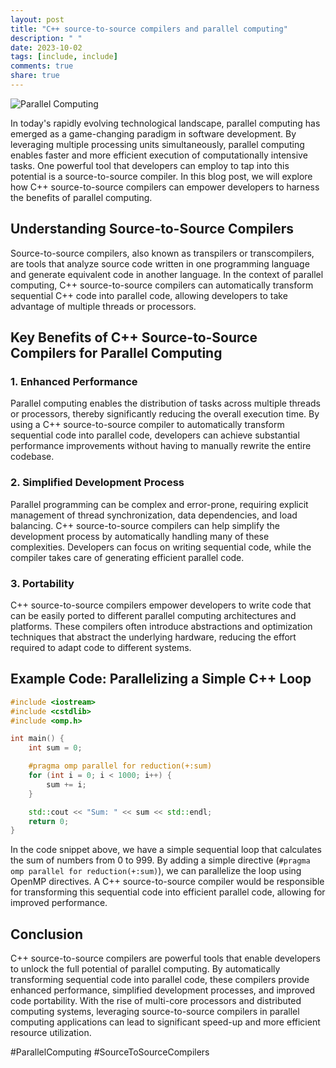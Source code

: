 ```yaml
---
layout: post
title: "C++ source-to-source compilers and parallel computing"
description: " "
date: 2023-10-02
tags: [include, include]
comments: true
share: true
---
```


![Parallel Computing](https://example.com/parallel_computing.jpg)

In today's rapidly evolving technological landscape, parallel computing has emerged as a game-changing paradigm in software development. By leveraging multiple processing units simultaneously, parallel computing enables faster and more efficient execution of computationally intensive tasks. One powerful tool that developers can employ to tap into this potential is a source-to-source compiler. In this blog post, we will explore how C++ source-to-source compilers can empower developers to harness the benefits of parallel computing.

## Understanding Source-to-Source Compilers

Source-to-source compilers, also known as transpilers or transcompilers, are tools that analyze source code written in one programming language and generate equivalent code in another language. In the context of parallel computing, C++ source-to-source compilers can automatically transform sequential C++ code into parallel code, allowing developers to take advantage of multiple threads or processors.

## Key Benefits of C++ Source-to-Source Compilers for Parallel Computing

### 1. Enhanced Performance

Parallel computing enables the distribution of tasks across multiple threads or processors, thereby significantly reducing the overall execution time. By using a C++ source-to-source compiler to automatically transform sequential code into parallel code, developers can achieve substantial performance improvements without having to manually rewrite the entire codebase.

### 2. Simplified Development Process

Parallel programming can be complex and error-prone, requiring explicit management of thread synchronization, data dependencies, and load balancing. C++ source-to-source compilers can help simplify the development process by automatically handling many of these complexities. Developers can focus on writing sequential code, while the compiler takes care of generating efficient parallel code.

### 3. Portability

C++ source-to-source compilers empower developers to write code that can be easily ported to different parallel computing architectures and platforms. These compilers often introduce abstractions and optimization techniques that abstract the underlying hardware, reducing the effort required to adapt code to different systems.

## Example Code: Parallelizing a Simple C++ Loop

```cpp
#include <iostream>
#include <cstdlib>
#include <omp.h>

int main() {
    int sum = 0;

    #pragma omp parallel for reduction(+:sum)
    for (int i = 0; i < 1000; i++) {
        sum += i;
    }

    std::cout << "Sum: " << sum << std::endl;
    return 0;
}
```

In the code snippet above, we have a simple sequential loop that calculates the sum of numbers from 0 to 999. By adding a simple directive (`#pragma omp parallel for reduction(+:sum)`), we can parallelize the loop using OpenMP directives. A C++ source-to-source compiler would be responsible for transforming this sequential code into efficient parallel code, allowing for improved performance.

## Conclusion

C++ source-to-source compilers are powerful tools that enable developers to unlock the full potential of parallel computing. By automatically transforming sequential code into parallel code, these compilers provide enhanced performance, simplified development processes, and improved code portability. With the rise of multi-core processors and distributed computing systems, leveraging source-to-source compilers in parallel computing applications can lead to significant speed-up and more efficient resource utilization.

#ParallelComputing #SourceToSourceCompilers